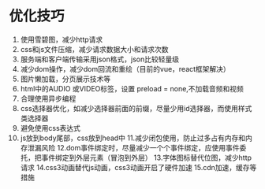 # 优化技巧

1. 使用雪碧图，减少http请求
2. css和js文件压缩，减少请求数据大小和请求次数
3. 服务端和客户端传输采用json格式，json比较轻量级
4. 减少dom操作，减少dom回流和重绘（目前的vue，react框架解决）
5. 图片懒加载，分页展示技术等
6. html中的AUDIO 或VIDEO标签，设置 preload = none,不加载音频和视频
7. 合理使用异步编程
8. css选择器优化，如减少选择器前面的前缀，尽量少用id选择器，而使用样式类选择器
9. 避免使用css表达式
10. js放到body尾部，css放到head中
11.减少闭包使用，防止过多占有内存和内存泄漏风险
12.dom事件绑定时，尽量减少一个个事件绑定，应使用事件委托，把事件绑定到外层元素（冒泡到外层）
13.字体图标替代位图，减少http请求
14.css3动画替代js动画，css3动画开启了硬件加速
15.cdn加速，缓存等措施